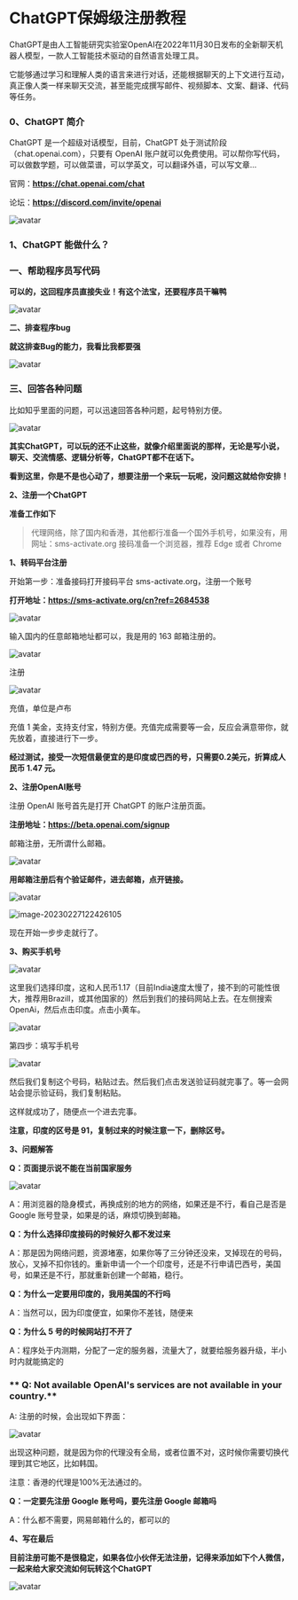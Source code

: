 # ChatGPT保姆级注册教程

ChatGPT是由人工智能研究实验室OpenAI在2022年11月30日发布的全新聊天机器人模型，一款人工智能技术驱动的自然语言处理工具。

它能够通过学习和理解人类的语言来进行对话，还能根据聊天的上下文进行互动，真正像人类一样来聊天交流，甚至能完成撰写邮件、视频脚本、文案、翻译、代码等任务。

### **0、ChatGPT 简介**

ChatGPT 是一个超级对话模型，目前，ChatGPT 处于测试阶段（chat.openai.com），只要有 OpenAI 账户就可以免费使用。可以帮你写代码，可以做数学题，可以做菜谱，可以学英文，可以翻译外语，可以写文章...

官网：**https://chat.openai.com/chat**

论坛：**https://discord.com/invite/openai**

![avatar](.\images\image-20230227122122791.png)

### **1、ChatGPT 能做什么？**

### **一、帮助程序员写代码**

**可以的，这回程序员直接失业！有这个法宝，还要程序员干嘛鸭**

![avatar](.\images\image-20230227122144150.png)

**二、排查程序bug**

**就这排查Bug的能力，我看比我都要强**

![avatar](.\images\image-20230227122157514.png)

### **三、回答各种问题**

比如知乎里面的问题，可以迅速回答各种问题，起号特别方便。

![avatar](.\images\image-20230227122219138.png)

**其实ChatGPT，可以玩的还不止这些，就像介绍里面说的那样，无论是写小说，聊天、交流情感、逻辑分析等，ChatGPT都不在话下。**

**看到这里，你是不是也心动了，想要注册一个来玩一玩呢，没问题这就给你安排！**

**2、注册一个ChatGPT**

**准备工作如下**

> 代理网络，除了国内和香港，其他都行准备一个国外手机号，如果没有，用网址：sms-activate.org 接码准备一个浏览器，推荐 Edge 或者 Chrome
> 

**1、转码平台注册**

开始第一步：准备接码打开接码平台 sms-activate.org，注册一个账号

**打开地址：https://sms-activate.org/cn?ref=2684538**

![avatar](.\images\image-20230227122237336.png)

输入国内的任意邮箱地址都可以，我是用的 163 邮箱注册的。

![avatar](.\images\image-20230227122319087.png)

注册

![avatar](.\images\image-20230227122330904.png)

充值，单位是卢布

充值 1 美金，支持支付宝，特别方便。充值完成需要等一会，反应会满意带你，就先放着，直接进行下一步。

**经过测试，接受一次短信最便宜的是印度或巴西的号，只需要0.2美元，折算成人民币 1.47 元。**

**2、注册OpenAI账号**

注册 OpenAI 账号首先是打开 ChatGPT 的账户注册页面。

**注册地址：https://beta.openai.com/signup**

邮箱注册，无所谓什么邮箱。

![avatar](.\images\image-20230227122342315.png)

**用邮箱注册后有个验证邮件，进去邮箱，点开链接。**

![avatar](.\images\image-20230227122415296.png)

![image-20230227122426105](.\images\image-20230227122426105.png)

现在开始一步步走就行了。

**3、购买手机号**

![avatar](.\images\image-20230227122443629.png)

这里我们选择印度，这和人民币1.17（目前India速度太慢了，接不到的可能性很大，推荐用Brazill，或其他国家的）然后到我们的接码网站上去。在左侧搜索 OpenAi，然后点击印度。点击小黄车。

![avatar](.\images\image-20230227122502834.png)

第四步：填写手机号

![avatar](.\images\image-20230227122514672.png)

然后我们复制这个号码，粘贴过去。然后我们点击发送验证码就完事了。等一会网站会提示验证码，我们复制粘贴。

这样就成功了，随便点一个进去完事。

**注意，印度的区号是 91，复制过来的时候注意一下，删除区号。**

**3、问题解答**

**Q：页面提示说不能在当前国家服务**

![avatar](.\images\image-20230227122527321.png)

A：用浏览器的隐身模式，再换成别的地方的网络，如果还是不行，看自己是否是 Google 账号登录，如果是的话，麻烦切换到邮箱。

**Q：为什么选择印度接码的时候好久都不发过来**

A：那是因为网络问题，资源堵塞，如果你等了三分钟还没来，叉掉现在的号码，放心，叉掉不扣你钱的。重新申请一个一个印度号，还是不行申请巴西号，美国号，如果还是不行，那就重新创建一个邮箱，稳行。

**Q：为什么一定要用印度的，我用美国的不行吗**

A：当然可以，因为印度便宜，如果你不差钱，随便来

**Q：为什么 5 号的时候网站打不开了**

A：程序处于内测期，分配了一定的服务器，流量大了，就要给服务器升级，半小时内就能搞定的

### ** Q: Not available OpenAI's services are not available in your country.**

A: 注册的时候，会出现如下界面：

![avatar](.\images\image-20230227122537904.png)

出现这种问题，就是因为你的代理没有全局，或者位置不对，这时候你需要切换代理到其它地区，比如韩国。

注意：香港的代理是100%无法通过的。

**Q：一定要先注册 Google 账号吗，要先注册 Google 邮箱吗**

A：什么都不需要，网易邮箱什么的，都可以的

**4、写在最后**

**目前注册可能不是很稳定，如果各位小伙伴无法注册，记得来添加如下个人微信，一起来给大家交流如何玩转这个ChatGPT**

![avatar](.\images\Untitled.png)